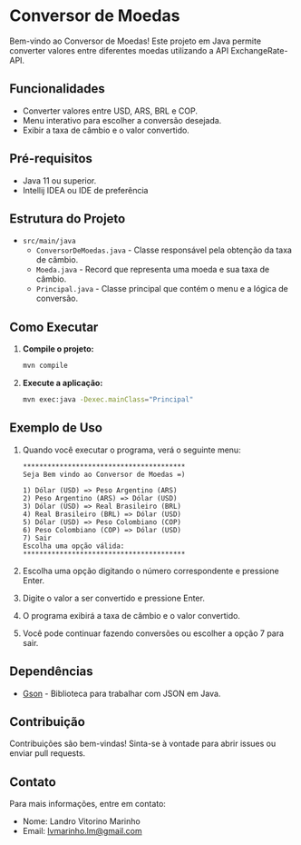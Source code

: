 # Conversor de Moedas

Bem-vindo ao Conversor de Moedas! Este projeto em Java permite converter valores entre diferentes moedas utilizando a API ExchangeRate-API.

## Funcionalidades

- Converter valores entre USD, ARS, BRL e COP.
- Menu interativo para escolher a conversão desejada.
- Exibir a taxa de câmbio e o valor convertido.

## Pré-requisitos

- Java 11 ou superior.
- Intellij IDEA ou IDE de preferência


## Estrutura do Projeto

- `src/main/java`
  - `ConversorDeMoedas.java` - Classe responsável pela obtenção da taxa de câmbio.
  - `Moeda.java` - Record que representa uma moeda e sua taxa de câmbio.
  - `Principal.java` - Classe principal que contém o menu e a lógica de conversão.

## Como Executar

1. **Compile o projeto:**

    ```bash
    mvn compile
    ```

2. **Execute a aplicação:**

    ```bash
    mvn exec:java -Dexec.mainClass="Principal"
    ```

## Exemplo de Uso

1. Quando você executar o programa, verá o seguinte menu:

    ```
    ****************************************
    Seja Bem vindo ao Conversor de Moedas =)

    1) Dólar (USD) => Peso Argentino (ARS)
    2) Peso Argentino (ARS) => Dólar (USD)
    3) Dólar (USD) => Real Brasileiro (BRL)
    4) Real Brasileiro (BRL) => Dólar (USD)
    5) Dólar (USD) => Peso Colombiano (COP)
    6) Peso Colombiano (COP) => Dólar (USD)
    7) Sair
    Escolha uma opção válida:
    ****************************************
    ```

2. Escolha uma opção digitando o número correspondente e pressione Enter.
3. Digite o valor a ser convertido e pressione Enter.
4. O programa exibirá a taxa de câmbio e o valor convertido.
5. Você pode continuar fazendo conversões ou escolher a opção 7 para sair.

## Dependências

- [Gson](https://github.com/google/gson) - Biblioteca para trabalhar com JSON em Java.

## Contribuição

Contribuições são bem-vindas! Sinta-se à vontade para abrir issues ou enviar pull requests.

## Contato

Para mais informações, entre em contato:

- Nome: Landro Vitorino Marinho
- Email: lvmarinho.lm@gmail.com
  
